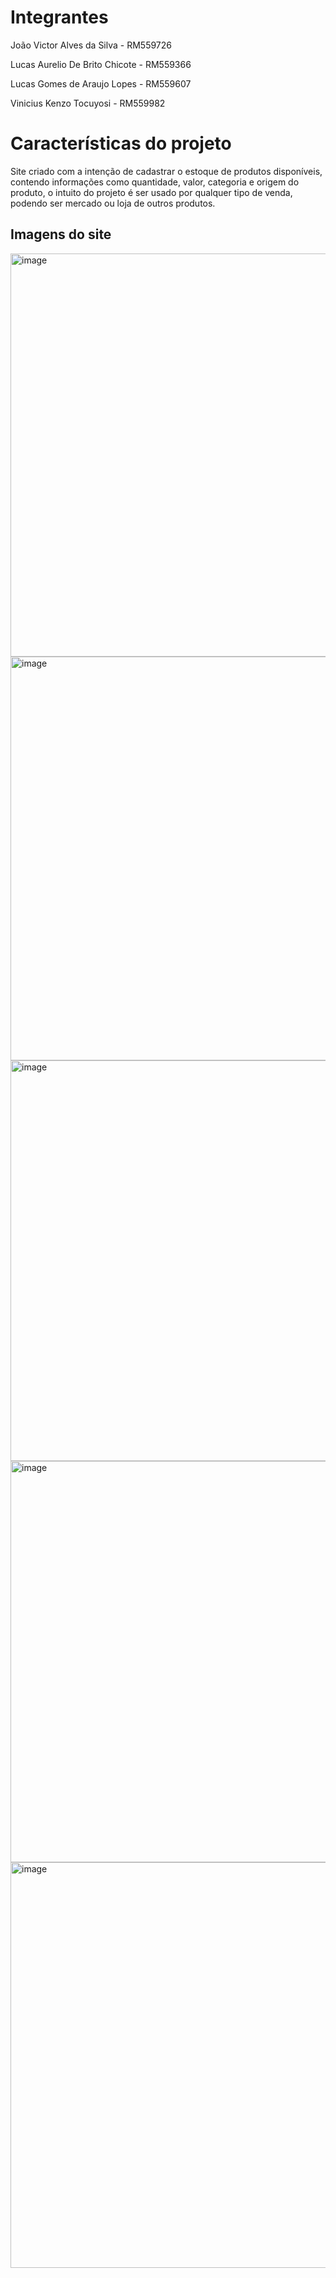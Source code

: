 # Integrantes
João Victor Alves da Silva - RM559726

Lucas Aurelio De Brito Chicote - RM559366

Lucas Gomes de Araujo Lopes - RM559607

Vinicius Kenzo Tocuyosi - RM559982

# Características do projeto
Site criado com a intenção de cadastrar o estoque de produtos disponíveis, contendo informações como quantidade, valor, categoria e origem do produto, o intuito do projeto é ser usado
por qualquer tipo de venda, podendo ser mercado ou loja de outros produtos.

## Imagens do site

<img width="1365" height="645" alt="image" src="https://github.com/user-attachments/assets/cffb0ef4-2a39-478f-a168-ab4d7613207c" />

<img width="1362" height="646" alt="image" src="https://github.com/user-attachments/assets/3cc7dc84-0980-41af-8866-046c3642f6c9" />

<img width="1362" height="641" alt="image" src="https://github.com/user-attachments/assets/05314f8d-9cb1-43a4-8c2c-f9cce01defdd" />

<img width="1365" height="642" alt="image" src="https://github.com/user-attachments/assets/48816414-705a-47aa-b239-ca43fee72da3" />

<img width="1365" height="649" alt="image" src="https://github.com/user-attachments/assets/bb720f0f-6cac-4068-affb-07838343c368" />



